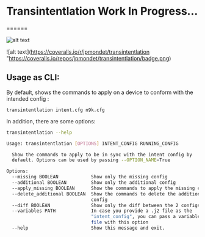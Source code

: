 # Transintentlation **Work In Progress...**
======

![alt text](https://travis-ci.org/jpmondet/transintentlation "misc/transintentlation.svc")

![alt text](https://coveralls.io/r/jpmondet/transintentlation "https://coveralls.io/repos/jpmondet/transintentlation/badge.png)


## Usage as CLI:

By default, shows the commands to apply on a device to conform with the intended config :

``transintentlation intent.cfg n9k.cfg``

In addition, there are some options:

```bash
transintentlation --help

Usage: transintentlation [OPTIONS] INTENT_CONFIG RUNNING_CONFIG

  Show the commands to apply to be in sync with the intent config by
  default. Options can be used by passing --OPTION_NAME=True

Options:
  --missing BOOLEAN            Show only the missing config
  --additional BOOLEAN         Show only the additional config
  --apply_missing BOOLEAN      Show the commands to apply the missing config
  --delete_additional BOOLEAN  Show the commands to delete the additional
                               config
  --diff BOOLEAN               Show only the diff between the 2 configs
  --variables PATH             In case you provide a .j2 file as the
                               "intent_config", you can pass a variables YAML
                               file with this option
  --help                       Show this message and exit.

```




